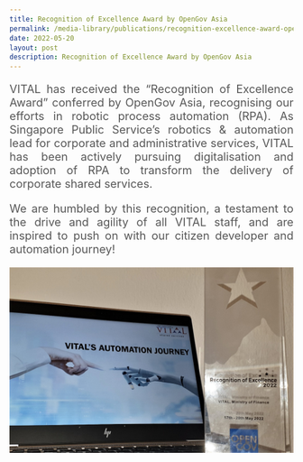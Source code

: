 ```yaml
---
title: Recognition of Excellence Award by OpenGov Asia
permalink: /media-library/publications/recognition-excellence-award-opengov-asia
date: 2022-05-20
layout: post
description: Recognition of Excellence Award by OpenGov Asia
---
```

<p style="font-size: 20px;color:#585858;text-align:justify;">
VITAL has received the “Recognition of Excellence Award” conferred by OpenGov Asia, recognising our efforts in robotic process automation (RPA). As Singapore Public Service’s robotics & automation lead for corporate and administrative services, VITAL has been actively pursuing digitalisation and adoption of RPA to transform the delivery of corporate shared services.
</p>
<p style="font-size: 20px;color:#585858;text-align:justify;">
We are humbled by this recognition, a testament to the drive and agility of all VITAL staff, and are inspired to push on with our citizen developer and automation journey!
</p>
<img src="/images/Media/ExcellenceAward_Image1.png"  /> 